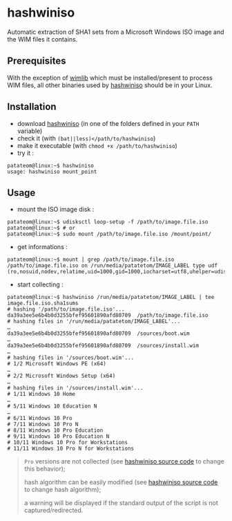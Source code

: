 # hashwiniso

Automatic extraction of SHA1 sets from a Microsoft Windows ISO image and the WIM files it contains.


## Prerequisites

With the exception of [wimlib](https://github.com/ebiggers/wimlib) which must be installed/present to process WIM files, all other binaries used by [hashwiniso](hashwiniso) should be in your Linux.


## Installation

- download [hashwiniso](https://raw.githubusercontent.com/patatetom/rds4xways/master/hashwiniso) (in one of the folders defined in your `PATH` variable) 
- check it (with `(bat||less)</path/to/hashwiniso`)
- make it executable (with `chmod +x /path/to/hashwiniso`)
- try it :

```console
patateom@linux:~$ hashwiniso 
usage: hashwiniso mount_point
```


## Usage

- mount the ISO image disk :

```console
patateom@linux:~$ udisksctl loop-setup -f /path/to/image.file.iso
patateom@linux:~$ # or
patateom@linux:~$ sudo mount /path/to/image.file.iso /mount/point/
```

- get informations :

```console
patateom@linux:~$ mount | grep /path/to/image.file.iso
/path/to/image.file.iso on /run/media/patatetom/IMAGE_LABEL type udf (ro,nosuid,nodev,relatime,uid=1000,gid=1000,iocharset=utf8,uhelper=udisks2)
```

- start collecting :

```console
patateom@linux:~$ hashwiniso /run/media/patatetom/IMAGE_LABEL | tee image.file.iso.sha1sums
# hashing '/path/to/image.file.iso'...
da39a3ee5e6b4b0d3255bfef95601890afd80709  /path/to/image.file.iso
# hashing files in '/run/media/patatetom/IMAGE_LABEL'...
…
da39a3ee5e6b4b0d3255bfef95601890afd80709  /sources/boot.wim
…
da39a3ee5e6b4b0d3255bfef95601890afd80709  /sources/install.wim
…
# hashing files in '/sources/boot.wim'...
# 1/2 Microsoft Windows PE (x64)
…
# 2/2 Microsoft Windows Setup (x64)
…
# hashing files in '/sources/install.wim'...
# 1/11 Windows 10 Home
…
# 5/11 Windows 10 Education N
…
# 6/11 Windows 10 Pro
# 7/11 Windows 10 Pro N
# 8/11 Windows 10 Pro Education
# 9/11 Windows 10 Pro Education N
# 10/11 Windows 10 Pro for Workstations
# 11/11 Windows 10 Pro N for Workstations
```

> `Pro` versions are not collected (see [hashwiniso source code](hashwiniso#L110) to change this behavior);
> 
> hash algorithm can be easily modified (see [hashwiniso source code](hashwiniso#L18) to change hash algorithm);
> 
> a warning will be displayed if the standard output of the script is not captured/redirected.
